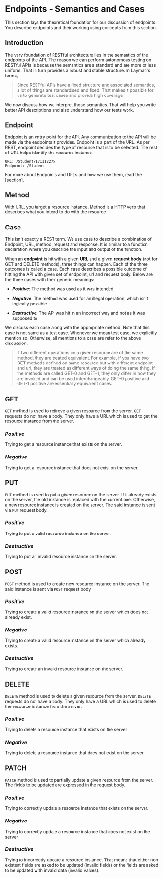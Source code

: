 # Endpoints - Semantics and Cases

  

This section lays the theoretical foundation for our discussion of endpoints. You describe endpoints and their working using concepts from this section.

  

  

## Introduction

  

The very foundation of RESTful architecture lies in the semantics of the endpoints of the API. The reason we can perform autonomous testing on RESTful APIs is because the semantics are a standard and are more or less uniform. That in turn provides a robust and stable structure. In Layman's terms,

  

  

> Since RESTful APIs have a fixed structure and associated semantics, a lot of things are standardised and fixed. That makes it possible for us to generate test cases and provide high coverage

  

  

We now discuss how we interpret those semantics. That will help you write better API descriptions and also understand how our tests work.

  

  

## Endpoint

  

Endpoint is an entry point for the API. Any communication to the API will be made via the endpoints it provides. Endpoint is a part of the URL. As per REST, endpoint decides the type of resource that is to be selected. The rest of URL helps identify the resource instance

  

  

    URL: /Student/171112275
    Endpoint: /Student

  

For more about Endpoints and URLs and how we use them, read the [section].

  

  

## Method

  

With URL, you target a resource instance. Method is a HTTP verb that describes what you intend to do with the resource

  

  

## Case

  

This isn't exactly a REST term. We use case to describe a combination of Endpoint, URL, method, request and response. It is similar to a function declaration where you describe the input and output of the function.

  

  

When an **endpoint** is hit with a given **URL** and a given **request body** (not for GET and DELETE methods), three things can happen. Each of the three outcomes is called a case. Each case describes a possible outcome of hitting the API with given set of endpoint, url and request body. Below are the three cases with their generic meanings:

  

  

-  ***Positive***: The method was used as it was intended

  

-  ***Negative***: The method was used for an illegal operation, which isn't logically possible.

  

-  ***Destructive***: The API was hit in an incorrect way and not as it was supposed to

  

We discuss each case along with the appropriate method. Note that this case is not same as a test case. Whenever we mean test case, we explicitly mention so. Otherwise, all mentions to a case are refer to the above discussion.

  

> If two different operations on a given resource are of the same method, they are treated equivalent. For example, if you have two **GET** methods defined on same resource but with different endpoint and url, they are treated as different ways of doing the same thing. If the methods are called GET-0 and GET-1, they only differ in how they are invoked and can be used interchangeably. GET-0 positive and GET-1 positive are essentially equivalent cases.

  

## GET

  

  

`GET` method is used to retireve a given resource from the server. `GET` requests do not have a body. They only have a URL which is used to get the resource instance from the server.

  

  

### *Positive*

  

Trying to get a resource instance that exists on the server.

  

  

### *Negative*

  

Trying to get a resource instance that does not exist on the server.

  

  

## PUT

  

`PUT` method is used to put a given resource on the server. If it already exists on the server, the old instance is replaced with the current one. Otherwise, a new resource instance is created on the server. The said instance is sent via `PUT` request body.

### *Positive*

  

Trying to put a valid resource instance on the server.

  

### *Destructive*

  

Trying to put an invalid resource instance on the server.

  

## POST

  

  

`POST` method is used to create new resource instance on the server. The said instance is sent via `POST` request body.

### *Positive*

  

Trying to create a valid resource instance on the server which does not already exist.

### *Negative*

  

Trying to create a valid resource instance on the server which already exists.

  

### *Destructive*

  

Trying to create an invalid resource instance on the server.

  

  

## DELETE

  

`DELETE` method is used to delete a given resource from the server. `DELETE` requests do not have a body. They only have a URL which is used to delete the resource instance from the server.

  

### *Positive*

Trying to delete a resource instance that exists on the server.

### *Negative*

Trying to delete a resource instance that does not exist on the server.

## PATCH

  

  

`PATCH` method is used to partially update a given resource from the server. The fields to be updated are expressed in the request body.

  

### *Positive*

  

Trying to correctly update a resource instance that exists on the server.

  

  

### *Negative*

  

Trying to correctly update a resource instance that does not exist on the server.

  

  

### *Destructive*

  

Trying to incorrectly update a resource instance. That means that either non existent fields are asked to be updated (invalid fields) or the fields are asked to be updated with invalid data (invalid values).